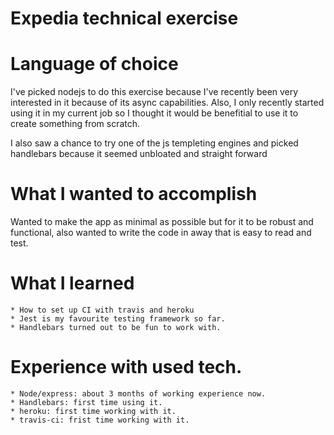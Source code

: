 Expedia technical exercise
============


Language of choice
============

I've picked nodejs to do this exercise because I've recently been very interested in it because of its async capabilities.
Also, I only recently started using it in my current job so I thought it would be benefitial to use it to create something from scratch.

I also saw a chance to try one of the js templeting engines and picked handlebars because it seemed unbloated and straight forward


What I wanted to accomplish
============

Wanted to make the app as minimal as possible but for it to be robust and functional, also wanted to 
write the code in away that is easy to read and test.


What I learned
============
    * How to set up CI with travis and heroku
    * Jest is my favourite testing framework so far.
    * Handlebars turned out to be fun to work with.


Experience with used tech.
============

    * Node/express: about 3 months of working experience now.
    * Handlebars: first time using it.
    * heroku: first time working with it.
    * travis-ci: frist time working with it.
